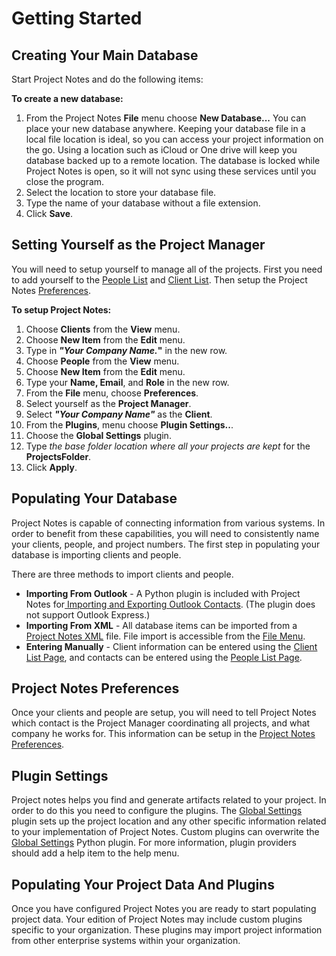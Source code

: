 # Getting Started

## Creating Your Main Database

Start Project Notes and do the following items:

**To create a new database:**

1. From the Project Notes **File** menu choose **New Database...** You can place your new database anywhere. Keeping your database file in a local file location is ideal, so you can access your project information on the go. Using a location such as iCloud or One drive will keep you database backed up to a remote location. The database is locked while Project Notes is open, so it will not sync using these services until you close the program.
2. Select the location to store your database file.
3. Type the name of your database without a file extension.
4. Click **Save**.

## Setting Yourself as the Project Manager

You will need to setup yourself to manage all of the projects. First you need to add yourself to the [People List](<PeopleListPage.md>) and [Client List](<ClientListPage.md>). Then setup the Project Notes [Preferences](<Preferences.md>).

**To setup Project Notes:**

1. Choose **Clients** from the **View** menu.
2. Choose **New Item** from the **Edit** menu.
3. Type in ***"Your Company Name.*"** in the new row.
4. Choose **People** from the **View** menu.
5. Choose **New Item** from the **Edit** menu.
6. Type your **Name, Email**, and **Role** in the new row.
7. From the **File** menu, choose **Preferences**.
8. Select yourself as the **Project Manager**.
9. Select ***"Your Company Name"*** as the **Client**.
10. From the **Plugins**, menu choose **Plugin Settings..**.
11. Choose the **Global Settings** plugin.
12. Type *the base folder location where all your projects are kept* for the **ProjectsFolder**.
13. Click **Apply**.

## Populating Your Database

Project Notes is capable of connecting information from various systems. In order to benefit from these capabilities, you will need to consistently name your clients, people, and project numbers. The first step in populating your database is importing clients and people.

There are three methods to import clients and people.

* **Importing From Outlook** - A Python plugin is included with Project Notes for[ Importing and Exporting Outlook Contacts](<ImportingandExportingOutlookCont.md>). (The plugin does not support Outlook Express.)
* **Importing From XML** - All database items can be imported from a [Project Notes XML](<ProjectNotesXML.md>) file. File import is accessible from the [File Menu](<FileMenu.md>).
* **Entering Manually** - Client information can be entered using the [Client List Page](<ClientListPage.md>), and contacts can be entered using the [People List Page](<PeopleListPage.md>).

## Project Notes Preferences

Once your clients and people are setup, you will need to tell Project Notes which contact is the Project Manager coordinating all projects, and what company he works for. This information can be setup in the [Project Notes Preferences](<Preferences.md>).

## Plugin Settings

Project notes helps you find and generate artifacts related to your project. In order to do this you need to configure the plugins. The [Global Settings](<GlobalSettings.md>) plugin sets up the project location and any other specific information related to your implementation of Project Notes. Custom plugins can overwrite the [Global Settings](<GlobalSettings.md>) Python plugin. For more information, plugin providers should add a help item to the help menu.

## Populating Your Project Data And Plugins

Once you have configured Project Notes you are ready to start populating project data. Your edition of Project Notes may include custom plugins specific to your organization. These plugins may import project information from other enterprise systems within your organization.